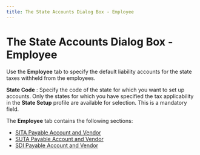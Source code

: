 ```yaml
---
title: The State Accounts Dialog Box - Employee
---
```


# The State Accounts Dialog Box - Employee


Use the **Employee** tab to specify the default liability accounts for the state taxes withheld from the employees.


**State Code**
: Specify the code of the state for which you want to set up accounts. Only the states for which you have specified the tax applicability in the **State Setup** profile are available for selection. This is a mandatory field.


The **Employee** tab contains the following sections:

- [SITA Payable Account and Vendor]({{site.prl_baseurl}}/misc/sita_payable_account_and_vendor_1.html)
- [SUTA Payable Account and Vendor]({{site.prl_baseurl}}/misc/suta_payable_account_and_vendor_1.html)
- [SDI Payable Account and Vendor]({{site.prl_baseurl}}/misc/sdi_payable_account_and_vendor_1.html)

